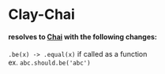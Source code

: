 # Clay-Chai

#### resolves to [Chai](https://github.com/chaijs/chai) with the following changes:  
`.be(x) -> .equal(x)` if called as a function  
ex. `abc.should.be('abc')`
